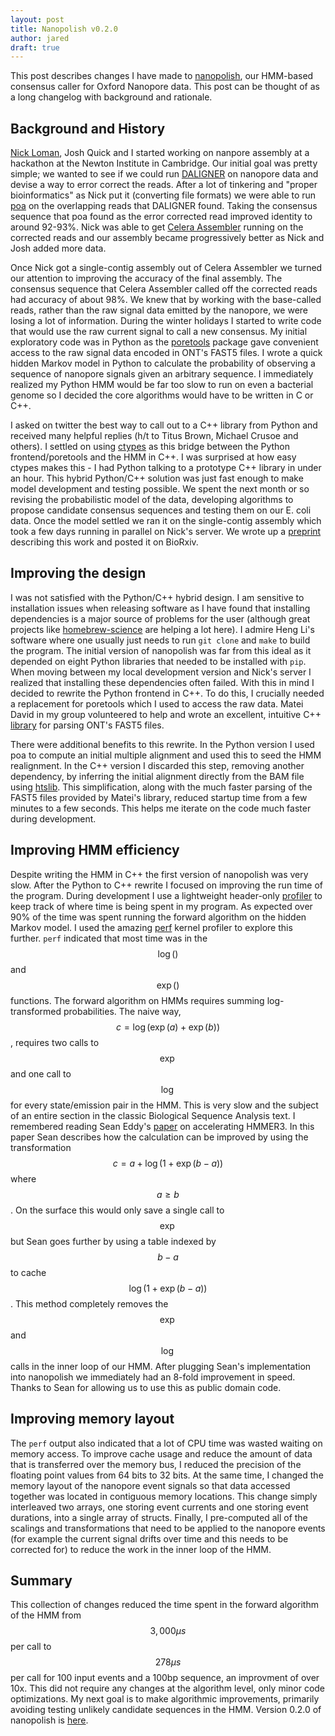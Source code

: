 ```yaml
---
layout: post
title: Nanopolish v0.2.0
author: jared
draft: true
---
```


This post describes changes I have made to [nanopolish](https://github.com/jts/nanopolish), our HMM-based consensus caller for Oxford Nanopore data. This post can be thought of as a long changelog with background and rationale.

Background and History
----------------------

[Nick Loman](http://nickloman.github.io/), Josh Quick and I started working on nanpore assembly at a hackathon at the Newton Institute in Cambridge. Our initial goal was pretty simple; we wanted to see if we could run [DALIGNER](https://github.com/thegenemyers/DALIGNER) on nanopore data and devise a way to error correct the reads. After a lot of tinkering and "proper bioinformatics" as Nick put it (converting file formats) we were able to run [poa](http://sourceforge.net/projects/poamsa/) on the overlapping reads that DALIGNER found. Taking the consensus sequence that poa found as the error corrected read improved identity to around 92-93%. Nick was able to get [Celera Assembler](http://wgs-assembler.sourceforge.net/wiki/index.php?title=Main_Page) running on the corrected reads and our assembly became progressively better as Nick and Josh added more data.

Once Nick got a single-contig assembly out of Celera Assembler we turned our attention to improving the accuracy of the final assembly. The consensus sequence that Celera Assembler called off the corrected reads had accuracy of about 98%. We knew that by working with the base-called reads, rather than the raw signal data emitted by the nanopore, we were losing a lot of information. During the winter holidays I started to write code that would use the raw current signal to call a new consensus. My initial exploratory code was in Python as the [poretools](https://github.com/arq5x/poretools) package gave convenient access to the raw signal data encoded in ONT's FAST5 files. I wrote a quick hidden Markov model in Python to calculate the probability of observing a sequence of nanopore signals given an arbitrary sequence. I immediately realized my Python HMM would be far too slow to run on even a bacterial genome so I decided the core algorithms would have to be written in C or C++.

I asked on twitter the best way to call out to a C++ library from Python and received many helpful replies (h/t to Titus Brown, Michael Crusoe and others). I settled on using [ctypes](https://docs.python.org/2/library/ctypes.html) as this bridge between the Python frontend/poretools and the HMM in C++. I was surprised at how easy ctypes makes this - I had Python talking to a prototype C++ library in under an hour. This hybrid Python/C++ solution was just fast enough to make model development and testing possible. We spent the next month or so revising the probabilistic model of the data, developing algorithms to propose candidate consensus sequences and testing them on our E. coli data. Once the model settled we ran it on the single-contig assembly which took a few days running in parallel on Nick's server. We wrote up a [preprint](http://biorxiv.org/content/early/2015/03/11/015552) describing this work and posted it on BioRxiv.

Improving the design
--------------------

I was not satisfied with the Python/C++ hybrid design. I am sensitive to installation issues when releasing software as I have found that installing dependencies is a major source of problems for the user (although great projects like [homebrew-science](https://github.com/Homebrew/homebrew-science) are helping a lot here). I admire Heng Li's software where one usually just needs to run ```git clone``` and ```make``` to build the program. The initial version of nanopolish was far from this ideal as it depended on eight Python libraries that needed to be installed with ```pip```. When moving between my local development version and Nick's server I realized that installing these dependencies often failed. With this in mind I decided to rewrite the Python frontend in C++. To do this, I crucially needed a replacement for poretools which I used to access the raw data. Matei David in my group volunteered to help and wrote an excellent, intuitive C++ [library](https://github.com/mateidavid/fast5) for parsing ONT's FAST5 files. 

There were additional benefits to this rewrite. In the Python version I used poa to compute an initial multiple alignment and used this to seed the HMM realignment. In the C++ version I discarded this step, removing another dependency, by inferring the initial alignment directly from the BAM file using [htslib](https://github.com/samtools/htslib). This simplification, along with the much faster parsing of the FAST5 files provided by Matei's library, reduced startup time from a few minutes to a few seconds. This helps me iterate on the code much faster during development.

Improving HMM efficiency
------------------------

Despite writing the HMM in C++ the first version of nanopolish was very slow. After the Python to C++ rewrite I focused on improving the run time of the program. During development I use a lightweight header-only [profiler](https://github.com/jts/sga/blob/master/src/Util/Profiler.h) to keep track of where time is being spent in my program. As expected over 90% of the time was spent running the forward algorithm on the hidden Markov model. I used the amazing [perf](https://perf.wiki.kernel.org/index.php/Tutorial) kernel profiler to explore this further. ```perf``` indicated that most time was in the $$\log()$$ and $$\exp()$$ functions. The forward algorithm on HMMs requires summing log-transformed probabilities. The naive way, $$c = \log(\exp(a) + \exp(b))$$, requires two calls to $$\exp$$ and one call to $$\log$$ for every state/emission pair in the HMM. This is very slow and the subject of an entire section in the classic Biological Sequence Analysis text. I remembered reading Sean Eddy's [paper](http://journals.plos.org/ploscompbiol/article?id=10.1371/journal.pcbi.1002195) on accelerating HMMER3. In this paper Sean describes how the calculation can be improved by using the transformation $$c = a + \log(1 + \exp(b - a))$$ where $$a \geq b$$. On the surface this would only save a single call to $$\exp$$ but Sean goes further by using a table indexed by $$b - a$$ to cache $$\log(1 + \exp(b - a))$$. This method completely removes the $$\exp$$ and $$\log$$ calls in the inner loop of our HMM. After plugging Sean's implementation into nanopolish we immediately had an 8-fold improvement in speed. Thanks to Sean for allowing us to use this as public domain code.

Improving memory layout
-----------------------

The ```perf``` output also indicated that a lot of CPU time was wasted waiting on memory access. To improve cache usage and reduce the amount of data that is transferred over the memory bus, I reduced the precision of the floating point values from 64 bits to 32 bits. At the same time, I changed the memory layout of the nanopore event signals so that data accessed together was located in contiguous memory locations. This change simply interleaved two arrays, one storing event currents and one storing event durations, into a single array of structs. Finally, I pre-computed all of the scalings and transformations that need to be applied to the nanopore events (for example the current signal drifts over time and this needs to be corrected for) to reduce the work in the inner loop of the HMM. 

Summary
-------

This collection of changes reduced the time spent in the forward algorithm of the HMM from $$3,000 {\mu}s$$ per call to $$278 \mu s$$ per call for 100 input events and a 100bp sequence, an improvment of over 10x. This did not require any changes at the algorithm level, only minor code optimizations. My next goal is to make algorithmic improvements, primarily avoiding testing unlikely candidate sequences in the HMM. Version 0.2.0 of nanopolish is [here](https://github.com/jts/nanopolish).
